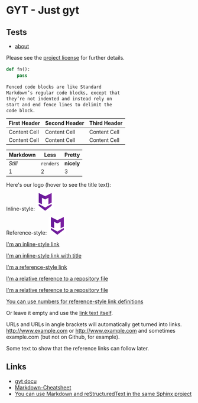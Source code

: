 # GYT - Just gyt



## Tests

* [about](./about)

Please see the [project license](about) for further details.

```python
def fn():
    pass
```

```
Fenced code blocks are like Standard
Markdown’s regular code blocks, except that
they’re not indented and instead rely on
start and end fence lines to delimit the
code block.
```

| First Header | Second Header | Third Header |
| ------------ | ------------- | ------------ |
| Content Cell | Content Cell  | Content Cell |
| Content Cell | Content Cell  | Content Cell |

Markdown | Less | Pretty
--- | --- | ---
*Still* | `renders` | **nicely**
1 | 2 | 3

Here's our logo (hover to see the title text):

Inline-style:
![alt text](https://github.com/adam-p/markdown-here/raw/master/src/common/images/icon48.png "Logo Title Text 1")

Reference-style:
![alt text][logo]

[logo]: https://github.com/adam-p/markdown-here/raw/master/src/common/images/icon48.png "Logo Title Text 2"

[I'm an inline-style link](https://www.google.com)

[I'm an inline-style link with title](https://www.google.com "Google's Homepage")

[I'm a reference-style link][Arbitrary case-insensitive reference text]


[I'm a relative reference to a repository file](./about)

[I'm a relative reference to a repository file](./about.md)

[You can use numbers for reference-style link definitions][1]

Or leave it empty and use the [link text itself].

URLs and URLs in angle brackets will automatically get turned into links.
http://www.example.com or <http://www.example.com> and sometimes
example.com (but not on Github, for example).

Some text to show that the reference links can follow later.

[arbitrary case-insensitive reference text]: https://www.mozilla.org
[1]: http://slashdot.org
[link text itself]: http://www.reddit.com

## Links

* [gyt docu](https://gyt.readthedocs.io)
* [Markdown-Cheatsheet](https://github.com/adam-p/markdown-here/wiki/Markdown-Cheatsheet "Cheats")
* [You can use Markdown and reStructuredText in the same Sphinx project](https://docs.readthedocs.io/en/latest/getting_started.html#in-markdown)

